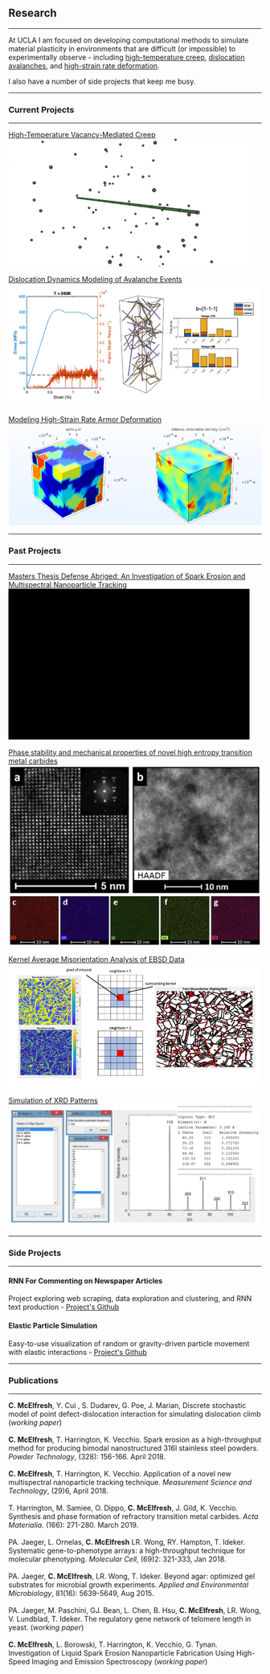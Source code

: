 ## Research

---
At UCLA I am focused on developing computational methods to simulate material plasticity in environments that are difficult (or impossible) to experimentally observe - including [high-temperature creep](/creep_page), [dislocation avalanches](/avalanche_page), and [high-strain rate deformation](/sample_page). 


I also have a number of side projects that keep me busy.

--- 
### Current Projects
---
[High-Temperature Vacancy-Mediated Creep](/creep_page)
<img src="images/creep_gif.gif?raw=true"/>

[Dislocation Dynamics Modeling of Avalanche Events](/avalanche_page)
<img src="images/avalanche_thumbnail1.png?raw=true"/>

[Modeling High-Strain Rate Armor Deformation](/dual_phase_page)
<img src="images/ti_thumbnail.png?raw=true"/>

---
### Past Projects
---

[Masters Thesis Defense Abriged: An Investigation of Spark Erosion and Multispectral Nanoparticle Tracking](/pdf/thesis_defense.pdf)
<img src="images/spark_gif.gif?raw=true" width="480" height="300"/>

[Phase stability and mechanical properties of novel high entropy transition metal carbides](/he_page)
<img src="images/he_thumbnail.png?raw=true"/>

[Kernel Average Misorientation Analysis of EBSD Data](/kam_page)
<img src="images/kam_thumbnail.png?raw=true"/>

[Simulation of XRD Patterns](/xrd_page)
<img src="images/xrd_thumbnail.png?raw=true"/>

---
### Side Projects
---

#### RNN For Commenting on Newspaper Articles

Project exploring web scraping, data exploration and clustering, and RNN text production - <a href="https://github.com/cameronmcelfresh/ML_Scrape_TwitterBot">Project's Github</a> 
<br>
#### Elastic Particle Simulation

Easy-to-use visualization of random or gravity-driven particle movement with elastic interactions - <a href="https://github.com/cameronmcelfresh/particle-fun">Project's Github</a> 
<br>


---
### Publications
---

**C. McElfresh**, Y. Cui , S. Dudarev, G. Poe, J. Marian, Discrete stochastic model of point defect-dislocation interaction for simulating dislocation climb (*working paper*)
<br><br>
**C. McElfresh**, T. Harrington, K. Vecchio. Spark erosion as a high-throughput method for producing bimodal nanostructured 316l stainless steel powders. *Powder Technology*, (328): 156-166. April 2018.
<br><br>
**C. McElfresh**, T. Harrington, K. Vecchio. Application of a novel new multispectral nanoparticle tracking technique. *Measurement Science and Technology*, (29)6, April 2018.
<br><br>
T. Harrington, M. Samiee, O. Dippo, **C. McElfresh**, J. Gild, K. Vecchio. Synthesis and phase formation of refractory transition metal carbides. *Acta Materialia*. (166): 271-280. March 2019.
<br><br>
PA. Jaeger, L. Ornelas, **C. McElfresh** LR. Wong, RY. Hampton, T. Ideker. Systematic gene-to-phenotype arrays: a high-throughput technique for molecular phenotyping. *Molecular Cell*, (69)2: 321-333, Jan 2018.
<br><br>
PA. Jaeger, **C. McElfresh**, LR. Wong, T. Ideker. Beyond agar: optimized gel substrates for microbial growth experiments. *Applied and Environmental Microbiology*, 81(16): 5639-5649, Aug 2015.
<br><br>
PA. Jaeger, M. Paschini, GJ. Bean, L. Chen, B. Hsu, **C. McElfresh**, LR. Wong, V. Lundblad, T. Ideker. The regulatory gene network of telomere length in yeast. (*working paper*)
<br><br>
**C. McElfresh**, L. Borowski, T. Harrington, K. Vecchio, G. Tynan. Investigation of Liquid Spark Erosion Nanoparticle Fabrication Using High- Speed Imaging and Emission Spectroscopy (*working paper*)
